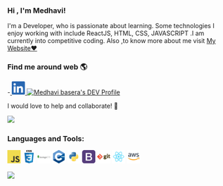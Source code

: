 ### Hi , I'm Medhavi!

I'm a Developer, who is passionate about learning. Some technologies I enjoy working with include ReactJS, HTML, CSS, JAVASCRIPT .I am currently into competitive coding.
Also ,to know more about me visit <a href="https://medhavi11.github.io/PORTFOLIO/">My Website❤️ </a>


### Find me around web 🌎
-<a href="https://www.linkedin.com/in/medhavi-basera-9b30261a2/">
<img src="https://github.com/medhavi11/linkedin/blob/main/LI-In-Bug.png" alt="Medhavi basera's LINKEDIN Profile" height="30" width="30">
</a>
<a href="https://dev.to/medhavi11">
  <img src="https://d2fltix0v2e0sb.cloudfront.net/dev-badge.svg" alt="Medhavi basera's DEV Profile" height="30" width="30">
</a>
 
 I would love to help and collaborate! 🌼
 
 
 
 
 <img src="https://github-readme-stats.vercel.app/api?username=medhavi11" width="570">
 
 ### Languages and Tools:

<code><img height="30" src="https://raw.githubusercontent.com/github/explore/80688e429a7d4ef2fca1e82350fe8e3517d3494d/topics/javascript/javascript.png"></code>
<code><img height="30" src="https://raw.githubusercontent.com/github/explore/80688e429a7d4ef2fca1e82350fe8e3517d3494d/topics/css/css.png"></code>
<code><img height="30" src="https://raw.githubusercontent.com/github/explore/80688e429a7d4ef2fca1e82350fe8e3517d3494d/topics/mongodb/mongodb.png"></code>
<code><img height="30" src="https://raw.githubusercontent.com/github/explore/80688e429a7d4ef2fca1e82350fe8e3517d3494d/topics/cpp/cpp.png"></code>
<code><img height="30" src="https://raw.githubusercontent.com/github/explore/80688e429a7d4ef2fca1e82350fe8e3517d3494d/topics/python/python.png"></code>
<code><img height="30" src="https://raw.githubusercontent.com/github/explore/80688e429a7d4ef2fca1e82350fe8e3517d3494d/topics/bootstrap/bootstrap.png"></code>
<code><img height="30" src="https://raw.githubusercontent.com/github/explore/80688e429a7d4ef2fca1e82350fe8e3517d3494d/topics/git/git.png"></code>
<code><img height="30" src="https://raw.githubusercontent.com/github/explore/80688e429a7d4ef2fca1e82350fe8e3517d3494d/topics/react/react.png"></code>
<code><img height="30" src="https://raw.githubusercontent.com/github/explore/80688e429a7d4ef2fca1e82350fe8e3517d3494d/topics/aws/aws.png"></code>
 
 
 
 <img align="center" src="https://media.giphy.com/media/26uf9Ne4USMSeDoA0/giphy.gif" width="350">
